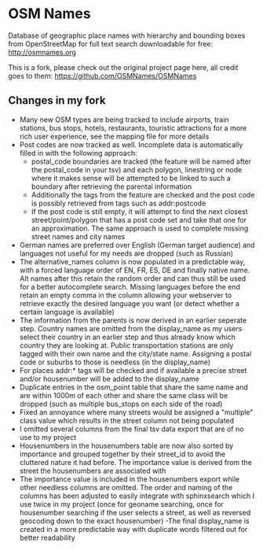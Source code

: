 # OSM Names
Database of geographic place names with hierarchy and bounding boxes from
OpenStreetMap for full text search downloadable for free: http://osmnames.org

This is a fork, please check out the original project page here, all credit goes to them: https://github.com/OSMNames/OSMNames

## Changes in my fork

- Many new OSM types are being tracked to include airports, train stations, bus stops, hotels, restaurants, touristic attractions for a more rich user experience, see the mapping file for more details
- Post codes are now tracked as well. Incomplete data is automatically filled in with the following approach:
  - postal_code boundaries are tracked (the feature will be named after the postal_code in your tsv) and each polygon, linestring or node where it makes sense will be attempted to be linked to such a boundary after retrieving the parental information
  - Additionally the tags from the feature are checked and the post code is possibly retrieved from tags such as addr:postcode
  - If the post code is still empty, it will attempt to find the next closest street/point/polygon that has a post code set and take that one for an approximation. The same approach is used to complete missing street names and city names
- German names are preferred over English (German target audience) and languages not useful for my needs are dropped (such as Russian)
- The alternative_names column is now populated in a predictable way, with a forced language order of EN, FR, ES, DE and finally native name. Alt names after this retain the random order and can thus still be used for a better autocomplete search. Missing languages before the end retain an empty comma in the column allowing your webserver to retrieve exactly the desired language you want (or detect whether a certain language is available)
- The information from the parents is now derived in an earlier seperate step. Country names are omitted from the display_name as my users select their country in an earlier step and thus already know which country they are looking at. Public transportation stations are only tagged with their own name and the city/state name. Assigning a postal code or suburbs to those is needless (in the display_name)
- For places addr:* tags will be checked and if available a precise street and/or housenumber will be added to the display_name
- Duplicate entries in the osm_point table that share the same name and are within 1000m of each other and share the same class will be dropped (such as multiple bus_stops on each side of the road)
- Fixed an annoyance where many streets would be assigned a "multiple" class value which results in the street column not being populated
- I omitted several columns from the final tsv data export that are of no use to my project
- Housenumbers in the housenumbers table are now also sorted by importance and grouped together by their street_id to avoid the cluttered nature it had before. The importance value is derived from the street the housenumbers are associated with
- The importance value is included in the housenumbers export while other needless columns are omitted. The order and naming of the columns has been adjusted to easily integrate with sphinxsearch which I use twice in my project (once for geoname searching, once for housenumber searching if the user selects a street, as well as reversed geocoding down to the exact housenumber)
-The final display_name is created in a more predictable way with duplicate words filtered out for better readability
